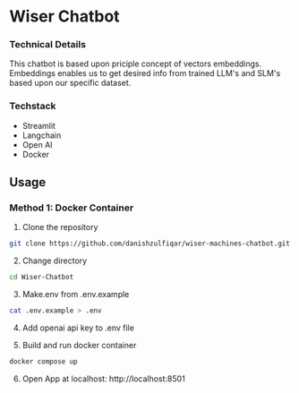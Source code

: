 # Wiser Chatbot

### Technical Details

This chatbot is based upon priciple concept of vectors embeddings. Embeddings enables us to get desired info from trained LLM's and SLM's based upon our specific dataset.

### Techstack

- Streamlit
- Langchain
- Open AI
- Docker

## Usage

### Method 1: Docker Container

1. Clone the repository
```bash
git clone https://github.com/danishzulfiqar/wiser-machines-chatbot.git
```

2. Change directory
```bash
cd Wiser-Chatbot
```

3. Make.env from .env.example
```bash
cat .env.example > .env
```

4. Add openai api key to .env file

5. Build and run docker container
```bash
docker compose up
```

6. Open App at localhost:
http://localhost:8501
